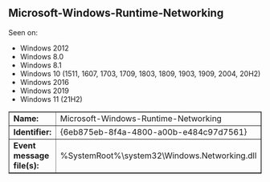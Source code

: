 ## Microsoft-Windows-Runtime-Networking

Seen on:
* Windows 2012
* Windows 8.0
* Windows 8.1
* Windows 10 (1511, 1607, 1703, 1709, 1803, 1809, 1903, 1909, 2004, 20H2)
* Windows 2016
* Windows 2019
* Windows 11 (21H2)

<table border="1" class="docutils">
  <tbody>
    <tr>
      <td><b>Name:</b></td>
      <td>Microsoft-Windows-Runtime-Networking</td>
    </tr>
    <tr>
      <td><b>Identifier:</b></td>
      <td>{6eb875eb-8f4a-4800-a00b-e484c97d7561}</td>
    </tr>
    <tr>
      <td><b>Event message file(s):</b></td>
      <td>%SystemRoot%\system32\Windows.Networking.dll</td>
    </tr>
  </tbody>
</table>

&nbsp;


